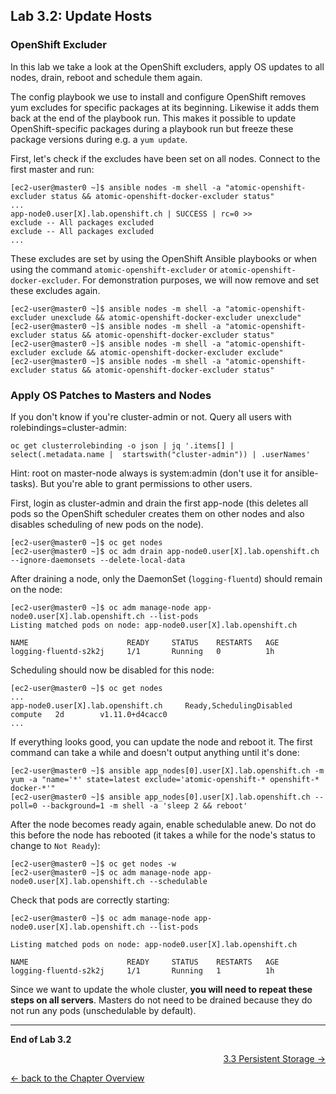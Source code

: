 ## Lab 3.2: Update Hosts

### OpenShift Excluder
In this lab we take a look at the OpenShift excluders, apply OS updates to all nodes, drain, reboot and schedule them again.

The config playbook we use to install and configure OpenShift removes yum excludes for specific packages at its beginning. Likewise it adds them back at the end of the playbook run. This makes it possible to update OpenShift-specific packages during a playbook run but freeze these package versions during e.g. a `yum update`.

First, let's check if the excludes have been set on all nodes. Connect to the first master and run:
```
[ec2-user@master0 ~]$ ansible nodes -m shell -a "atomic-openshift-excluder status && atomic-openshift-docker-excluder status"
...
app-node0.user[X].lab.openshift.ch | SUCCESS | rc=0 >>
exclude -- All packages excluded
exclude -- All packages excluded
...
```

These excludes are set by using the OpenShift Ansible playbooks or when using the command `atomic-openshift-excluder` or `atomic-openshift-docker-excluder`. For demonstration purposes, we will now remove and set these excludes again.

```
[ec2-user@master0 ~]$ ansible nodes -m shell -a "atomic-openshift-excluder unexclude && atomic-openshift-docker-excluder unexclude"
[ec2-user@master0 ~]$ ansible nodes -m shell -a "atomic-openshift-excluder status && atomic-openshift-docker-excluder status"
[ec2-user@master0 ~]$ ansible nodes -m shell -a "atomic-openshift-excluder exclude && atomic-openshift-docker-excluder exclude"
[ec2-user@master0 ~]$ ansible nodes -m shell -a "atomic-openshift-excluder status && atomic-openshift-docker-excluder status"
```


### Apply OS Patches to Masters and Nodes

If you don't know if you're cluster-admin or not.
Query all users with rolebindings=cluster-admin:
```
oc get clusterrolebinding -o json | jq '.items[] | select(.metadata.name |  startswith("cluster-admin")) | .userNames'
```

Hint: root on master-node always is system:admin (don't use it for ansible-tasks). But you're able to grant permissions to other users.

First, login as cluster-admin and drain the first app-node (this deletes all pods so the OpenShift scheduler creates them on other nodes and also disables scheduling of new pods on the node).
```
[ec2-user@master0 ~]$ oc get nodes
[ec2-user@master0 ~]$ oc adm drain app-node0.user[X].lab.openshift.ch --ignore-daemonsets --delete-local-data
```

After draining a node, only the DaemonSet (`logging-fluentd`) should remain on the node:
```
[ec2-user@master0 ~]$ oc adm manage-node app-node0.user[X].lab.openshift.ch --list-pods
Listing matched pods on node: app-node0.user[X].lab.openshift.ch

NAME                      READY     STATUS    RESTARTS   AGE
logging-fluentd-s2k2j     1/1       Running   0          1h
```

Scheduling should now be disabled for this node:
```
[ec2-user@master0 ~]$ oc get nodes
...
app-node0.user[X].lab.openshift.ch     Ready,SchedulingDisabled   compute   2d        v1.11.0+d4cacc0
...

```

If everything looks good, you can update the node and reboot it. The first command can take a while and doesn't output anything until it's done:
```
[ec2-user@master0 ~]$ ansible app_nodes[0].user[X].lab.openshift.ch -m yum -a "name='*' state=latest exclude='atomic-openshift-* openshift-* docker-*'"
[ec2-user@master0 ~]$ ansible app_nodes[0].user[X].lab.openshift.ch --poll=0 --background=1 -m shell -a 'sleep 2 && reboot'
```

After the node becomes ready again, enable schedulable anew. Do not do this before the node has rebooted (it takes a while for the node's status to change to `Not Ready`):
```
[ec2-user@master0 ~]$ oc get nodes -w
[ec2-user@master0 ~]$ oc adm manage-node app-node0.user[X].lab.openshift.ch --schedulable
```

Check that pods are correctly starting:
```
[ec2-user@master0 ~]$ oc adm manage-node app-node0.user[X].lab.openshift.ch --list-pods

Listing matched pods on node: app-node0.user[X].lab.openshift.ch

NAME                      READY     STATUS    RESTARTS   AGE
logging-fluentd-s2k2j     1/1       Running   1          1h
```

Since we want to update the whole cluster, **you will need to repeat these steps on all servers**. Masters do not need to be drained because they do not run any pods (unschedulable by default).

---

**End of Lab 3.2**

<p width="100px" align="right"><a href="33_persistent_storage.md">3.3 Persistent Storage →</a></p>

[← back to the Chapter Overview](30_daily_business.md)
